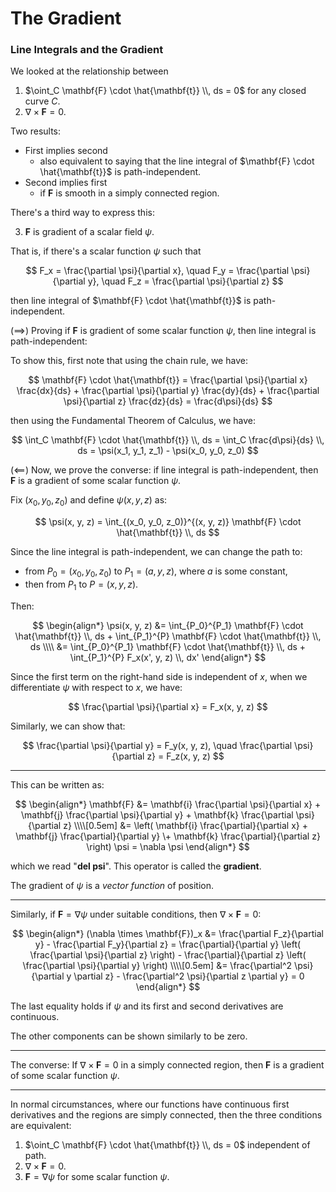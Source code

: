 # The Gradient

### Line Integrals and the Gradient

We looked at the relationship between
1. $\oint_C \mathbf{F} \cdot \hat{\mathbf{t}} \\, ds = 0$ for any closed curve $C$.
2. $\nabla \times \mathbf{F} = 0$.

Two results:

* First implies second
  - also equivalent to saying that the line integral of $\mathbf{F} \cdot \hat{\mathbf{t}}$ is path-independent.
* Second implies first
  - if $\mathbf{F}$ is smooth in a simply connected region.

There's a third way to express this:

3. $\mathbf{F}$ is gradient of a scalar field $\psi$.

That is, if there's a scalar function $\psi$ such that

$$
F_x = \frac{\partial \psi}{\partial x}, \quad
F_y = \frac{\partial \psi}{\partial y}, \quad
F_z = \frac{\partial \psi}{\partial z}
$$

then line integral of $\mathbf{F} \cdot \hat{\mathbf{t}}$ is path-independent.

($\implies$) Proving if $\mathbf{F}$ is gradient of some scalar function $\psi$, then line integral is path-independent:

To show this, first note that using the chain rule, we have:

$$
\mathbf{F} \cdot \hat{\mathbf{t}} = \frac{\partial \psi}{\partial x} \frac{dx}{ds} + \frac{\partial \psi}{\partial y} \frac{dy}{ds} + \frac{\partial \psi}{\partial z} \frac{dz}{ds} = \frac{d\psi}{ds}
$$

then using the Fundamental Theorem of Calculus, we have:

$$
\int_C \mathbf{F} \cdot \hat{\mathbf{t}} \\, ds = \int_C \frac{d\psi}{ds} \\, ds = \psi(x_1, y_1, z_1) - \psi(x_0, y_0, z_0)
$$

($\impliedby$) Now, we prove the converse: if line integral is path-independent, then $\mathbf{F}$ is a gradient of some scalar function $\psi$.

Fix $(x_0, y_0, z_0)$ and define $\psi(x, y, z)$ as:

$$
\psi(x, y, z) = \int_{(x_0, y_0, z_0)}^{(x, y, z)} \mathbf{F} \cdot \hat{\mathbf{t}} \\, ds
$$

Since the line integral is path-independent, we can change the path to:
- from $P_0=(x_0, y_0, z_0)$ to $P_1=(a, y, z)$, where $a$ is some constant,
- then from $P_1$ to $P=(x, y, z)$.

Then:

$$
\begin{align*}
\psi(x, y, z) &= \int_{P_0}^{P_1} \mathbf{F} \cdot \hat{\mathbf{t}} \\, ds + \int_{P_1}^{P} \mathbf{F} \cdot \hat{\mathbf{t}} \\, ds
\\\\
&= \int_{P_0}^{P_1} \mathbf{F} \cdot \hat{\mathbf{t}} \\, ds + \int_{P_1}^{P} F_x(x', y, z) \\, dx'
\end{align*}
$$

Since the first term on the right-hand side is independent of $x$, when we differentiate $\psi$ with respect to $x$, we have:

$$
\frac{\partial \psi}{\partial x} = F_x(x, y, z)
$$

Similarly, we can show that:

$$
\frac{\partial \psi}{\partial y} = F_y(x, y, z), \quad
\frac{\partial \psi}{\partial z} = F_z(x, y, z)
$$

------------

This can be written as:

$$
\begin{align*}
\mathbf{F} &= \mathbf{i} \frac{\partial \psi}{\partial x} + \mathbf{j} \frac{\partial \psi}{\partial y} + \mathbf{k} \frac{\partial \psi}{\partial z}
\\\\[0.5em]
&= \left( \mathbf{i} \frac{\partial}{\partial x} + \mathbf{j} \frac{\partial}{\partial y}
\+ \mathbf{k} \frac{\partial}{\partial z} \right) \psi = \nabla \psi
\end{align*}
$$

which we read "**del psi**". This operator is called the **gradient**.

The gradient of $\psi$ is a _vector function_ of position.

--------------

Similarly, if $\mathbf{F} = \nabla \psi$ under suitable conditions, then $\nabla \times \mathbf{F} = 0$:

$$
\begin{align*}
(\nabla \times \mathbf{F})_x &= \frac{\partial F_z}{\partial y} - \frac{\partial F_y}{\partial z} = \frac{\partial}{\partial y} \left( \frac{\partial \psi}{\partial z} \right) - \frac{\partial}{\partial z} \left( \frac{\partial \psi}{\partial y} \right)
\\\\[0.5em]
&= \frac{\partial^2 \psi}{\partial y \partial z} - \frac{\partial^2 \psi}{\partial z \partial y} = 0
\end{align*}
$$

The last equality holds if $\psi$ and its first and second derivatives are continuous.

The other components can be shown similarly to be zero.

-----------------

The converse: If $\nabla \times \mathbf{F} = 0$ in a simply connected region, then $\mathbf{F}$ is a gradient of some scalar function $\psi$.

-----------------

In normal circumstances, where our functions have continuous first derivatives and the
regions are simply connected, then the three conditions are equivalent:

1. $\oint_C \mathbf{F} \cdot \hat{\mathbf{t}} \\, ds = 0$ independent of path.
2. $\nabla \times \mathbf{F} = 0$.
3. $\mathbf{F} = \nabla \psi$ for some scalar function $\psi$.

